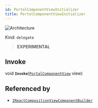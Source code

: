 ```yaml
---
id: PortalComponentViewInitializer
title: PortalComponentViewInitializer
---
```


![Architecture](https://img.shields.io/badge/architecture-new_only-blue)

Kind: `delegate`

> **EXPERIMENTAL**

## Invoke
void **`Invoke`**([`PortalComponentView`](PortalComponentView) view)

## Referenced by
- [`IReactCompositionViewComponentBuilder`](IReactCompositionViewComponentBuilder)
